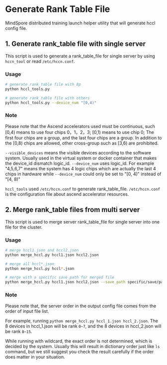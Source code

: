 # Generate Rank Table File

MindSpore distributed training launch helper utility that will generate hccl config file.

## 1. Generate rank_table file with single server

This script is used to generate a rank_table_file for single server by using `hccn_tool` or read `/etc/hccn.conf`.

### Usage

```bash
# generate rank_table file with 8p
python hccl_tools.py

# generate rank_table file with others
python hccl_tools.py --device_num "[0,4)"
```

### Note

Please note that the Ascend accelerators used must be continuous, such [0,4) means to use four chips 0，1，2，3; [0,1) means to use chip 0; The first four chips are a group, and the last four chips are a group. In addition to the [0,8) chips are allowed, other cross-group such as [3,6) are prohibited.

`--visible_devices` means the visible devices according to the software system. Usually used in the virtual system or docker container that makes the device_id dismatch logic_id. `--device_num` uses logic_id. For example "4,5,6,7" means the system has 4 logic chips which are actually the last 4 chips in hardware while `--device_num` could only be set to "[0, 4)" instead of "[4, 8)"

`hccl_tools` used `/etc/hccn.conf` to generate rank_table_file. `/etc/hccn.conf` is the configuration file about ascend accelerator resources.


## 2. Merge rank_table files from multi server

This script is used to merge server rank_table_file for single server into one file for the cluster.

### Usage

```bash
# merge hccl1.json and hccl2.json
python merge_hccl.py hccl1.json hccl2.json

# merge all hccl*.json
python merge_hccl.py hccl*.json

# merge with a specific save path for merged file
python merge_hccl.py hccl1.json hccl2.json --save_path specific/save/path
```

### Note

Please note that, the server order in the output config file comes from the order of input file list.

For example, running `python merge_hccl.py hccl_1.json hccl_2.json`. The 8 devices in hccl_1.json will be rank `0~7`, and the 8 devices in hccl_2.json will be rank `8~15`.

While running with wildcard, the exact order is not determined, which is decided by the system. Usually this will result in dictionary order just like `ls` command, but we still suggest you check the result carefully if the order does matter in your situation.
